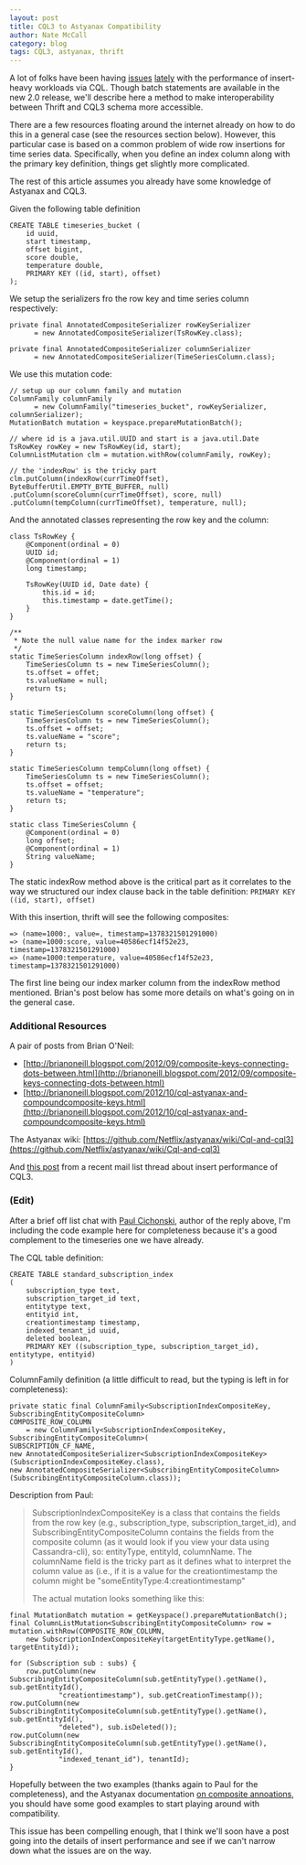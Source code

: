 ```yaml
---
layout: post
title: CQL3 to Astyanax Compatibility
author: Nate McCall
category: blog
tags: CQL3, astyanax, thrift
---
```


A lot of folks have been having [issues](http://mail-archives.apache.org/mod_mbox/cassandra-user/201308.mbox/%3CCAAtvD4Un26yBd8rAMqctjRN4YKtCuxEekhq8WOqj7XVMcjEU3Q%40mail.gmail.com%3E) [lately](http://mail-archives.apache.org/mod_mbox/cassandra-user/201309.mbox/%3C541C7781A689464891C05251C07E8CCF3D9D10AA9C@farseer.lithium.local%3E) with the performance of insert-heavy workloads via CQL. Though batch statements are available in the new 2.0 release, we'll describe here a method to make interoperability between Thrift and CQL3 schema more accessible. 

There are a few resources floating around the internet already on how to do this in a general case (see the resources section below). However, this particular case is based on a common problem of wide row insertions for time series data. Specifically, when you define an index column along with the primary key definition, things get slightly more complicated. 

The rest of this article assumes you already have some knowledge of Astyanax and CQL3. 

Given the following table definition 

	CREATE TABLE timeseries_bucket (
  		id uuid,
  		start timestamp,
  		offset bigint,
  		score double,
  		temperature double,
  		PRIMARY KEY ((id, start), offset)
	);

We setup the serializers fro the row key and time series column respectively:

	private final AnnotatedCompositeSerializer rowKeySerializer
          = new AnnotatedCompositeSerializer(TsRowKey.class);

    private final AnnotatedCompositeSerializer columnSerializer 
    	  = new AnnotatedCompositeSerializer(TimeSeriesColumn.class);
	
We use this mutation code:

	// setup up our column family and mutation
	ColumnFamily columnFamily 
	      = new ColumnFamily("timeseries_bucket", rowKeySerializer, columnSerializer);
	MutationBatch mutation = keyspace.prepareMutationBatch();

	// where id is a java.util.UUID and start is a java.util.Date
	TsRowKey rowKey = new TsRowKey(id, start);
	ColumnListMutation clm = mutation.withRow(columnFamily, rowKey);

	// the 'indexRow' is the tricky part
	clm.putColumn(indexRow(currTimeOffset), ByteBufferUtil.EMPTY_BYTE_BUFFER, null)
	.putColumn(scoreColumn(currTimeOffset), score, null)
	.putColumn(tempColumn(currTimeOffset), temperature, null);
                                    
And the annotated classes representing the row key and the column:                  

    class TsRowKey {
        @Component(ordinal = 0)
        UUID id;
        @Component(ordinal = 1)
        long timestamp;

        TsRowKey(UUID id, Date date) {
            this.id = id;
            this.timestamp = date.getTime();
        }
    }

	/**
	 * Note the null value name for the index marker row
	 */
    static TimeSeriesColumn indexRow(long offset) {
        TimeSeriesColumn ts = new TimeSeriesColumn();
        ts.offset = offet;
        ts.valueName = null;  
        return ts;
    }

    static TimeSeriesColumn scoreColumn(long offset) {
        TimeSeriesColumn ts = new TimeSeriesColumn();
        ts.offset = offset;
        ts.valueName = "score";
        return ts;
    }
    
    static TimeSeriesColumn tempColumn(long offset) {
        TimeSeriesColumn ts = new TimeSeriesColumn();
        ts.offset = offset;
        ts.valueName = "temperature";
        return ts;
    }

    static class TimeSeriesColumn {
        @Component(ordinal = 0)
        long offset;
        @Component(ordinal = 1)
        String valueName;   
    }
    
The static indexRow method above is the critical part as it correlates to the way we structured our index clause back in the table definition: `PRIMARY KEY ((id, start), offset)`

With this insertion, thrift will see the following composites:

	=> (name=1000:, value=, timestamp=1378321501291000)
	=> (name=1000:score, value=40586ecf14f52e23, timestamp=1378321501291000)
	=> (name=1000:temperature, value=40586ecf14f52e23, timestamp=1378321501291000)

The first line being our index marker column from the indexRow method mentioned. Brian's post below has some more details on what's going on in the general case. 
    
### Additional Resources
A pair of posts from Brian O'Neil:

- [http://brianoneill.blogspot.com/2012/09/composite-keys-connecting-dots-between.html](http://brianoneill.blogspot.com/2012/09/composite-keys-connecting-dots-between.html)
- [http://brianoneill.blogspot.com/2012/10/cql-astyanax-and-compoundcomposite-keys.html](http://brianoneill.blogspot.com/2012/10/cql-astyanax-and-compoundcomposite-keys.html)

The Astyanax wiki:
[https://github.com/Netflix/astyanax/wiki/Cql-and-cql3](https://github.com/Netflix/astyanax/wiki/Cql-and-cql3)


And [this post](http://mail-archives.apache.org/mod_mbox/cassandra-user/201309.mbox/%3C541C7781A689464891C05251C07E8CCF3D9D29D57B%40farseer.lithium.local%3E) from a recent mail list thread about insert performance of CQL3.

### (Edit)
After a brief off list chat with [Paul Cichonski](https://github.com/paulcichonski), author of the reply above, I'm including the code example here for completeness because it's a good complement to the timeseries one we have already.

The CQL table definition:

	CREATE TABLE standard_subscription_index
	(
 		subscription_type text,
		subscription_target_id text,
		entitytype text,
		entityid int,
		creationtimestamp timestamp,
		indexed_tenant_id uuid,
		deleted boolean,
    	PRIMARY KEY ((subscription_type, subscription_target_id), entitytype, entityid)
	)

ColumnFamily definition (a little difficult to read, but the typing is left in for completeness):

	private static final ColumnFamily<SubscriptionIndexCompositeKey, SubscribingEntityCompositeColumn>
	COMPOSITE_ROW_COLUMN 
		= new ColumnFamily<SubscriptionIndexCompositeKey, 	SubscribingEntityCompositeColumn>(
	SUBSCRIPTION_CF_NAME, 
	new AnnotatedCompositeSerializer<SubscriptionIndexCompositeKey>(SubscriptionIndexCompositeKey.class),
	new AnnotatedCompositeSerializer<SubscribingEntityCompositeColumn>(SubscribingEntityCompositeColumn.class));

Description from Paul: 

> SubscriptionIndexCompositeKey is a class that contains the fields from the row key (e.g., subscription_type, subscription_target_id), and SubscribingEntityCompositeColumn contains the fields from the composite column (as it would look if you view your data using Cassandra-cli), so: entityType, entityId, columnName. The columnName field is the tricky part as it defines what to interpret the column value as (i.e., if it is a value for the creationtimestamp the column might be "someEntityType:4:creationtimestamp" 
>
> The actual mutation looks something like this:
>
	final MutationBatch mutation = getKeyspace().prepareMutationBatch();
	final ColumnListMutation<SubscribingEntityCompositeColumn> row = 	mutation.withRow(COMPOSITE_ROW_COLUMN,
		new SubscriptionIndexCompositeKey(targetEntityType.getName(), targetEntityId));

	for (Subscription sub : subs) {
		row.putColumn(new SubscribingEntityCompositeColumn(sub.getEntityType().getName(), sub.getEntityId(),
				"creationtimestamp"), sub.getCreationTimestamp());
	row.putColumn(new SubscribingEntityCompositeColumn(sub.getEntityType().getName(), sub.getEntityId(),
				"deleted"), sub.isDeleted());
	row.putColumn(new SubscribingEntityCompositeColumn(sub.getEntityType().getName(), sub.getEntityId(),
				"indexed_tenant_id"), tenantId);
	}
	
Hopefully between the two examples (thanks again to Paul for the completeness), and the Astyanax documentation [on composite annoations](https://github.com/Netflix/astyanax/wiki/Composite-columns), you should have some good examples to start playing around with compatibility. 

This issue has been compelling enough, that I think we'll soon have a post going into the details of insert performance and see if we can't narrow down what the issues are on the way.


